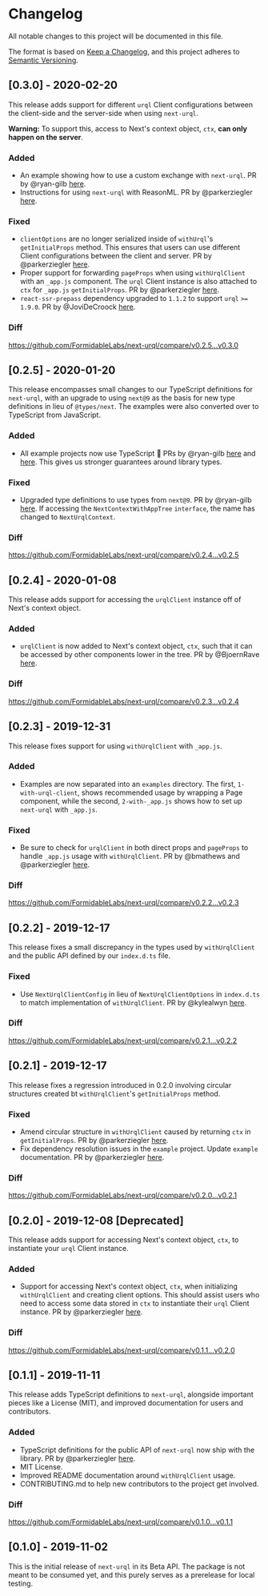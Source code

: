# Changelog

All notable changes to this project will be documented in this file.

The format is based on [Keep a Changelog](https://keepachangelog.com/en/1.0.0/),
and this project adheres to [Semantic Versioning](https://semver.org/spec/v2.0.0.html).

## [0.3.0] - 2020-02-20

This release adds support for different `urql` Client configurations between the client-side and the server-side when using `next-urql`.

**Warning:** To support this, access to Next's context object, `ctx`, **can only happen on the server**.

### Added

- An example showing how to use a custom exchange with `next-urql`. PR by @ryan-gilb [here](https://github.com/FormidableLabs/next-urql/pull/32).
- Instructions for using `next-urql` with ReasonML. PR by @parkerziegler [here](https://github.com/FormidableLabs/next-urql/pull/28).

### Fixed

- `clientOptions` are no longer serialized inside of `withUrql`'s `getInitialProps` method. This ensures that users can use different Client configurations between the client and server. PR by @parkerziegler [here](https://github.com/FormidableLabs/next-urql/pull/33).
- Proper support for forwarding `pageProps` when using `withUrqlClient` with an `_app.js` component. The `urql` Client instance is also attached to `ctx` for `_app.js` `getInitialProps`. PR by @parkerziegler [here](https://github.com/FormidableLabs/next-urql/pull/38).
- `react-ssr-prepass` dependency upgraded to `1.1.2` to support `urql` `>= 1.9.0`. PR by @JoviDeCroock [here](https://github.com/FormidableLabs/next-urql/pull/37).

### Diff

https://github.com/FormidableLabs/next-urql/compare/v0.2.5...v0.3.0

## [0.2.5] - 2020-01-20

This release encompasses small changes to our TypeScript definitions for `next-urql`, with an upgrade to using `next@9` as the basis for new type definitions in lieu of `@types/next`. The examples were also converted over to TypeScript from JavaScript.

### Added

- All example projects now use TypeScript 🎉 PRs by @ryan-gilb [here](https://github.com/FormidableLabs/next-urql/pull/19) and [here](https://github.com/FormidableLabs/next-urql/pull/21). This gives us stronger guarantees around library types.

### Fixed

- Upgraded type definitions to use types from `next@9`. PR by @ryan-gilb [here](https://github.com/FormidableLabs/next-urql/pull/22). If accessing the `NextContextWithAppTree` `interface`, the name has changed to `NextUrqlContext`.

### Diff

https://github.com/FormidableLabs/next-urql/compare/v0.2.4...v0.2.5

## [0.2.4] - 2020-01-08

This release adds support for accessing the `urqlClient` instance off of Next's context object.

### Added

- `urqlClient` is now added to Next's context object, `ctx`, such that it can be accessed by other components lower in the tree. PR by @BjoernRave [here](https://github.com/FormidableLabs/next-urql/pull/15).

### Diff

https://github.com/FormidableLabs/next-urql/compare/v0.2.3...v0.2.4

## [0.2.3] - 2019-12-31

This release fixes support for using `withUrqlClient` with `_app.js`.

### Added

- Examples are now separated into an `examples` directory. The first, `1-with-urql-client`, shows recommended usage by wrapping a Page component, while the second, `2-with-_app.js` shows how to set up `next-urql` with `_app.js`.

### Fixed

- Be sure to check for `urqlClient` in both direct props and `pageProps` to handle `_app.js` usage with `withUrqlClient`. PR by @bmathews and @parkerziegler [here](https://github.com/FormidableLabs/next-urql/pull/13).

### Diff

https://github.com/FormidableLabs/next-urql/compare/v0.2.2...v0.2.3

## [0.2.2] - 2019-12-17

This release fixes a small discrepancy in the types used by `withUrqlClient` and the public API defined by our `index.d.ts` file.

### Fixed

- Use `NextUrqlClientConfig` in lieu of `NextUrqlClientOptions` in `index.d.ts` to match implementation of `withUrqlClient`. PR by @kylealwyn [here](https://github.com/FormidableLabs/next-urql/pull/9).

### Diff

https://github.com/FormidableLabs/next-urql/compare/v0.2.1...v0.2.2

## [0.2.1] - 2019-12-17

This release fixes a regression introduced in 0.2.0 involving circular structures created bt `withUrqlClient`'s `getInitialProps` method.

### Fixed

- Amend circular structure in `withUrqlClient` caused by returning `ctx` in `getInitialProps`. PR by @parkerziegler [here](https://github.com/FormidableLabs/next-urql/pull/7).
- Fix dependency resolution issues in the `example` project. Update `example` documentation. PR by @parkerziegler [here](https://github.com/FormidableLabs/next-urql/pull/7).

### Diff

https://github.com/FormidableLabs/next-urql/compare/v0.2.0...v0.2.1

## [0.2.0] - 2019-12-08 [Deprecated]

This release adds support for accessing Next's context object, `ctx`, to instantiate your `urql` Client instance.

### Added

- Support for accessing Next's context object, `ctx`, when initializing `withUrqlClient` and creating client options. This should assist users who need to access some data stored in `ctx` to instantiate their `urql` Client instance. PR by @parkerziegler [here](https://github.com/FormidableLabs/next-urql/pull/4).

### Diff

https://github.com/FormidableLabs/next-urql/compare/v0.1.1...v0.2.0

## [0.1.1] - 2019-11-11

This release adds TypeScript definitions to `next-urql`, alongside important pieces like a License (MIT), and improved documentation for users and contributors.

### Added

- TypeScript definitions for the public API of `next-urql` now ship with the library. PR by @parkerziegler [here](https://github.com/FormidableLabs/next-urql/pull/2).
- MIT License.
- Improved README documentation around `withUrqlClient` usage.
- CONTRIBUTING.md to help new contributors to the project get involved.

### Diff

https://github.com/FormidableLabs/next-urql/compare/v0.1.0...v0.1.1

## [0.1.0] - 2019-11-02

This is the initial release of `next-urql` in its Beta API. The package is not meant to be consumed yet, and this purely serves as a prerelease for local testing.
